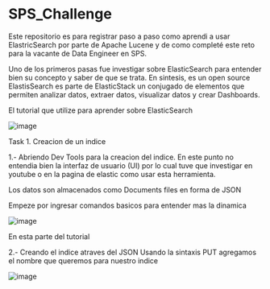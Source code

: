 # SPS_Challenge
Este repositorio es para registrar paso a paso como aprendi a usar ElastricSearch por parte de Apache Lucene y de como completé este reto para la vacante de Data Engineer en SPS.

Uno de los primeros pasas fue investigar sobre ElasticSearch para entender bien su concepto y saber de que se trata. 
En sintesis, es un open source ElastisSearch es parte de ElasticStack un conjugado de elementos que permiten analizar datos, extraer datos, visualizar datos y crear Dashboards.

El tutorial que utilize para aprender sobre ElasticSearch 


![image](https://user-images.githubusercontent.com/101696287/185002165-ed8dd51a-0f16-415b-97c0-551a16cc415b.png)



Task 1. Creacion de un indice

1.- Abriendo Dev Tools para la creacion del indice. En este punto no entendia bien la interfaz de usuario (UI) por lo cual tuve que investigar en youtube o en la pagina de elastic como usar esta herramienta.

Los datos son almacenados como Documents files en forma de JSON

Empeze por ingresar comandos basicos para entender mas la dinamica 


![image](https://user-images.githubusercontent.com/101696287/185001578-bf7e02ea-86c3-4c75-bed4-457f667fa603.png)


En esta parte del tutorial

2.- Creando el indice atraves del JSON
Usando la sintaxis PUT agregamos el nombre que queremos para nuestro indice 


![image](https://user-images.githubusercontent.com/101696287/185001976-11e8c186-019f-41e2-a6f2-c3e3b126e4b6.png)

